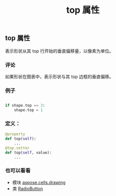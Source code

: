 ﻿---
title: top 属性
second_title: Aspose.Cells for Python via .NET API 参考文献
description:
type: docs
weight: 1080
url: /zh/python-net/aspose.cells.drawing/radiobutton/top/
is_root: false
---
## top 属性

表示形状从其 top 行开始的垂直偏移量，以像素为单位。

### 评论

如果形状在图表中，表示形状与其 top 边框的垂直偏移。

### 例子

```python

if shape.top == 3:
    shape.top = 1

```
### 定义：
```python
@property
def top(self):
    ...
@top.setter
def top(self, value):
    ...
```

### 也可以看看
* 模块 [aspose.cells.drawing](../../)
* 类 [RadioButton](/cells/zh/python-net/aspose.cells.drawing/radiobutton)
